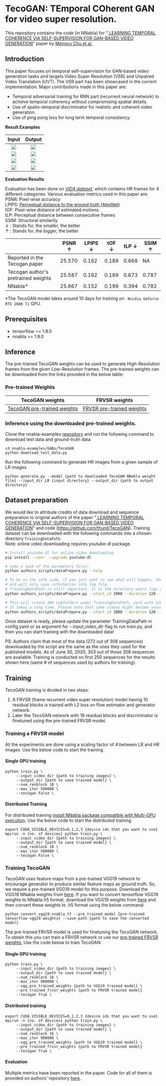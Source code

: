 # TecoGAN: TEmporal COherent GAN for video super resolution.
This repository contains the code (in NNabla) for "[ LEARNING TEMPORAL COHERENCE VIA SELF-SUPERVISION
FOR GAN-BASED VIDEO GENERATION](https://arxiv.org/pdf/1811.09393.pdf)"
paper by [Mengyu Chu et al.](https://github.com/thunil/TecoGAN)

## Introduction
This paper focuses on temporal self-supervision for GAN-based video generation tasks and targets Video Super Resolution (VSR) and Unpaired Video Translation (UVT). 
The VSR part has been showcased in the current implementation. Major contributions made in this paper are:
* Temporal adversarial training for RNN part (recurrent neural network) to achieve temporal coherency without compromising spatial details.
* Use of spatio-temporal discriminator for realistic and coherent video generation.
* Use of ping pong loss for long term temporal consistency.

__Result Examples__

| Input                  | Output                  |
| :--------------------: | :---------------------: |
| ![](results/cropped_lr_city.gif) | ![](results/cropped_sr_city.gif) |
| ![](results/cropped_lr_bridge.gif) | ![](results/cropped_sr_bridge.gif) |
| ![](results/cropped_lr_robo.gif) | ![](results/cropped_sr_robo.gif) |
| ![](results/cropped_lr_face.gif) | ![](results/cropped_sr_face.gif) |

__Evaluation Results__

Evaluation has been done on [*VID4 dataset*](https://ge.in.tum.de/download/data/TecoGAN/vid4_HR.zip), which contains HR frames for 4 different categories.
Various evaluation metrics used in this paper are:<br>
PSNR: Pixel-wise accuracy<br>
LPIPS: [Perceptual distance to the ground truth (AlexNet)](https://github.com/sony/nnabla-examples/tree/master/utils/neu/metrics/lpips)<br>
tOF: Pixel-wise distance of estimated motions<br>
tLP: Perceptual distance between consecutive frames<br>
SSIM: Structural similarity<br>
&#8595; : Stands for, the smaller, the better<br>
&#8593; : Stands for, the bigger, the better

| | PSNR &#8593;| LPIPS &#8595;| tOF &#8595;| tLP &#8595;| SSIM &#8593;|
|---|---|---|---|---|---|
| Reported in the Tecogan paper | 25.570 | 0.162 | 0.189 | 0.668 | NA |
| Tecogan author's pretrained weights | 25.587 | 0.162 | 0.189 | 0.673 |0.787 |
| NNabla* | 25.667 | 0.152 | 0.199 | 0.394 |0.782 |

*The TecoGAN model takes around 10 days for training on ` Nvidia GeForce RTX 2080 Ti` GPU.

## Prerequisites
* tensorflow >= 1.8.0
* nnabla >= 1.9.0
## Inference
The pre-trained TecoGAN weights can be used to generate High-Resolution frames from the given Low-Resolution frames. The pre-trained weights can be downloaded from the links provided in the below table:

### Pre-trained Weights
| TecoGAN weights | FRVSR weights |
|---|---|
|[TecoGAN pre-trained weights](https://nnabla.org/pretrained-models/nnabla-examples/GANs/tecogan/tecogan_model.h5)|[FRVSR pre-trained weights](https://nnabla.org/pretrained-models/nnabla-examples/GANs/tecogan/frvsr_model.h5)|

### Inference using the downloaded pre-trained weights.
Clone the nnabla-examples [repository](https://github.com/sony/nnabla-examples.git) and run the following command to download test data and ground-truth data
```
cd nnabla-examples/GANs/TecoGAN
python download_test_data.py 
```
Run the following command to generate HR images from a given sample of LR images
```
python generate.py --model {path to downloaded TecoGAN NNabla weight file} --input_dir_LR {input directory} --output_dir {path to output directory}
```
## Dataset preparation
We would like to attribute credits of data download and sequence preparation to original authors of the paper "[ LEARNING TEMPORAL COHERENCE VIA SELF-SUPERVISION FOR GAN-BASED VIDEO GENERATION](https://arxiv.org/pdf/1811.09393.pdf)" and code (https://github.com/thunil/TecoGAN).
Training dataset can be downloaded with the following commands into a chosen directory `TrainingDataPath`.  
Note: online video downloading requires youtube-dl package.  

```bash
# Install youtube-dl for online video downloading
pip install --user --upgrade youtube-dl

# take a look of the parameters first:
python authors_scripts/dataPrepare.py --help

# To be on the safe side, if you just want to see what will happen, the following line won't download anything,
# and will only save information into log file.
# TrainingDataPath is still important, it is the directory where logs are saved: TrainingDataPath/log/logfile_mmddHHMM.txt
python authors_scripts/dataPrepare.py --start_id 2000 --duration 120 --disk_path TrainingDataPath --TEST

# This will create 308 subfolders under TrainingDataPath, each with 120 frames, from 28 online videos.
# It takes a long time. Please note that some videos might become unavailable in future.
python authors_scripts/dataPrepare.py --start_id 2000 --duration 120 --REMOVE --disk_path TrainingDataPath

```
Once dataset is ready, please update the parameter TrainingDataPath in config.yaml or as argument for --input_video_dir flag to run train.py, and then you can start training with the downloaded data! 

PS: Authors claim that most of the data (272 out of 308 sequences) downloaded by the script are the same as the ones they used for the published models. As of June 30, 2020,  303 out of those 308 sequences are available. Training is conducted on first 250 sequences for the results shown here (same # of sequences used by authors for training). 
## Training
TecoGAN training is divided in two steps:
1. A FRVSR (frame recurrent video super resolution) model having 10 residual blocks is trained with L2 loss on flow estimator and generator network.
2. Later the TecoGAN network with 16 residual blocks and discriminator is finetuned using the pre-trained FRVSR model. 
### Training a FRVSR model 
All the experiments are done using a scaling factor of 4 between LR and HR images.
Use the below code to start the training.
#### Single GPU training
```
python train.py \
     --input_video_dir {path to training images} \
     --output_dir {path to save trained model} \
     --num_resblock 10 \
     --max_iter 500000 \
     --tecogan False \
```
#### Distributed Training
For distributed training [install NNabla package compatible with Multi-GPU execution](https://nnabla.readthedocs.io/en/latest/python/pip_installation_cuda.html#pip-installation-distributed). Use the below code to start the distributed training.
```
export CUDA_VISIBLE_DEVICES=0,1,2,3 {device ids that you want to use}
mpirun -n {no. of devices} python train.py \
     --input_video_dir {path to training images} \
     --output_dir {path to save trained model} \
     --num_resblock 10 \
     --max_iter 500000 \
     --tecogan False \
```
### Training TecoGAN
TecoGAN uses feature maps from a pre-trained VGG19 network to encourage generator to produce similar feature maps as ground truth.
So, we require a pre-trained VGG19 model for this purpose. Download the VGG19 NNabla weights 
from [here](https://nnabla.org/pretrained-models/nnabla-examples/GANs/tecogan/vgg19.h5). If you want to convert tensorflow VGG19 weights to NNabla h5
format, download the VGG19 weights from [here](http://download.tensorflow.org/models/vgg_19_2016_08_28.tar.gz) and then convert these weights to .h5 format using the below command:
```
python convert_vgg19_nnabla_tf --pre_trained_model {pre-trained tensorflow vgg19 weights} --save-path {path to save the converted model}
```

The pre-trained FRVSR model is used for finetuning the TecoGAN network. 
To obtain this you can train a FRVSR network or use our [pre-trained FRVSR weights.](https://nnabla.org/pretrained-models/nnabla-examples/GANs/tecogan/frvsr_model.h5)
Use the code below to train TecoGAN:
#### Single GPU training
```
python train.py \
     --input_video_dir {path to training images} \
     --output_dir {path to save trained model} \
     --num_resblock 16 \
     --max_iter 900000 \
     --vgg_pre_trained_weights {path to VGG19 trained model} \
     --pre_trained_frvsr_weights {path to FRVSR trained model}
     --tecogan True \
```
#### Distributed training
```
export CUDA_VISIBLE_DEVICES=0,1,2,3 {device ids that you want to use}
mpirun -n {no. of devices} python train.py \
     --input_video_dir {path to training images} \
     --output_dir {path to save trained model} \
     --num_resblock 16 \
     --max_iter 900000 \
     --vgg_pre_trained_weights {path to VGG19 trained model} \
     --pre_trained_frvsr_weights {path to FRVSR trained model}
     --tecogan True \
```

#### Evaluation
Multiple metrics have been reported in the paper. Code for all of them is provided on authors' repository [here](https://github.com/thunil/TecoGAN).
